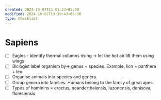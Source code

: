 ```yaml
---
created: 2024-10-07T13:01:23+05:30
modified: 2024-10-07T13:10:43+05:30
type: Checklist
---
```


# Sapiens

- [ ] Eagles - identify thermal columns rising -> let the hot air lift them using wings
- [ ] Biologist label organism by-> genus + species. Example, lion = panthera + leo
- [ ] Organise animals into species and genera.
- [ ] Group genera into families. Humans belong to the family of great apes
- [ ] Types of hominins = erectus, neanderthalensis, luzonensis, denisova, floresiensis
